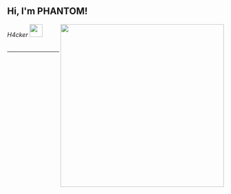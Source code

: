 
<h2> Hi, I'm PHANTOM!</h2>
<img align='right' src="https://github-readme-stats.vercel.app/api?username=PHANTOM0P&show_icons=true&theme=radical" width="380">
<p><em> H4cker <img src="https://media.giphy.com/media/WUlplcMpOCEmTGBtBW/giphy.gif" width="30"><br><br>

---
